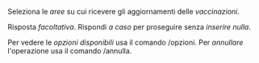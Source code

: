 Seleziona le *aree* su cui ricevere gli aggiornamenti delle *vaccinazioni*\.

Risposta *_facoltativa_*\.
Rispondi *_a caso_* per proseguire senza *_inserire nulla_*\.

Per vedere le *opzioni disponibili* usa il comando /opzioni\.
Per *annullare* l'operazione usa il comando /annulla\.
